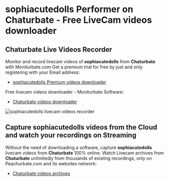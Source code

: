 # sophiacutedolls Performer on Chaturbate - Free LiveCam videos downloader

## Chaturbate Live Videos Recorder

Monitor and record livecam videos of **sophiacutedolls** from **Chaturbate** with Moniturbate.com
Get a premium trial for free by just and only registering with your Email address:
* [sophiacutedolls Premium videos downloader](https://moniturbate.com/request-demo-licence-key.html)

Free livecam videos downloader - Moniturbate Software:
* [Chaturbate videos downloader](https://moniturbate.com/moniturbate-download-software.html)

![sophiacutedolls livecam videos recorder](https://peachurnet.com/templates/moniturbate-software.png)


## Capture sophiacutedolls videos from the Cloud and watch your recordings on Streaming

Without the need of downloading a software, capture **sophiacutedolls** livecam videos from **Chaturbate** 100% online.
Watch Livecam archives from **Chaturbate** unlimitedly from thousands of existing recordings, only on Peachurbate.com and its websites network:
* [Chaturbate videos archives](https://peachurnet.com/)